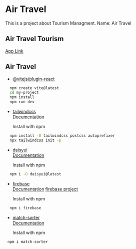 
# Air Travel 

This is a project about Tourism Managment. 
Name: Air Travel


## Air Travel Tourism 
 [App Link](https://tourism-management-2ce67.web.app/)
## Air Travel



- [@vitejs/plugin-react](https://github.com/vitejs/vite-plugin-react/blob/main/packages/plugin-react/README.md) 
```bash
  npm create vite@latest
  cd my-project
  npm install
  npm run dev

```


- [tailwindcss](https://tailwindcss.com/)    
  [Documentation](https://tailwindcss.com/docs/installation)

  Install with npm

```bash
  npm install -D tailwindcss postcss autoprefixer
  npx tailwindcss init -p
```

- [daisyui](https://daisyui.com/)    
  [Documentation](https://daisyui.com/docs/install/)

  Install with npm

```bash
  npm i -D daisyui@latest
```

- [firebase](https://firebase.google.com/)    
  [Documentation](https://firebase.google.com/docs)
  [firebase project](https://console.firebase.google.com/u/0/)

  Install with npm

```bash
  npm i firebase

```

- [match-sorter](https://www.npmjs.com/package/match-sorter)    
  [Documentation](https://docs.npmjs.com/)


  Install with npm

```bash
 npm i match-sorter
```



